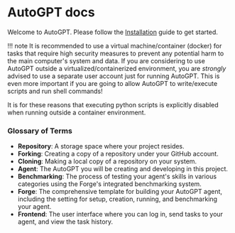 # AutoGPT docs

Welcome to AutoGPT. Please follow the [Installation](/setup/) guide to get started.

!!! note
    It is recommended to use a virtual machine/container (docker) for tasks that require high security measures to prevent any potential harm to the main computer's system and data. If you are considering to use AutoGPT outside a virtualized/containerized environment, you are *strongly* advised to use a separate user account just for running AutoGPT. This is even more important if you are going to allow AutoGPT to write/execute scripts and run shell commands!

It is for these reasons that executing python scripts is explicitly disabled when running outside a container environment.

### Glossary of Terms
- **Repository**: A storage space where your project resides.
- **Forking**: Creating a copy of a repository under your GitHub account.
- **Cloning**: Making a local copy of a repository on your system.
- **Agent**: The AutoGPT you will be creating and developing in this project.
- **Benchmarking**: The process of testing your agent's skills in various categories using the Forge's integrated benchmarking system.
- **Forge**: The comprehensive template for building your AutoGPT agent, including the setting for setup, creation, running, and benchmarking your agent.
- **Frontend**: The user interface where you can log in, send tasks to your agent, and view the task history.

